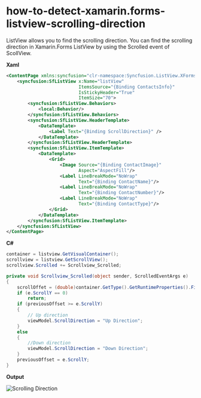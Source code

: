 # how-to-detect-xamarin.forms-listview-scrolling-direction
ListView allows you to find the scrolling direction. You can find the scrolling direction in Xamarin.Forms ListView by using the Scrolled event of ScollView.

**Xaml**

```xml
<ContentPage xmlns:syncfusion="clr-namespace:Syncfusion.ListView.XForms;assembly=Syncfusion.SfListView.XForms">
    <syncfusion:SfListView x:Name="listView" 
                           ItemsSource="{Binding ContactsInfo}"
                           IsStickyHeader="True"
                           ItemSize="70">
        <syncfusion:SfListView.Behaviors>
            <local:Behavior/>
        </syncfusion:SfListView.Behaviors>
        <syncfusion:SfListView.HeaderTemplate>
            <DataTemplate>
                <Label Text="{Binding ScrollDirection}" />
            </DataTemplate>
        </syncfusion:SfListView.HeaderTemplate>
        <syncfusion:SfListView.ItemTemplate>
            <DataTemplate>
                <Grid>
                    <Image Source="{Binding ContactImage}" 
                           Aspect="AspectFill"/>
                    <Label LineBreakMode="NoWrap"
                           Text="{Binding ContactName}"/>
                    <Label LineBreakMode="NoWrap"
                           Text="{Binding ContactNumber}"/>
                    <Label LineBreakMode="NoWrap"
                           Text="{Binding ContactType}"/>
                </Grid>
            </DataTemplate>
        </syncfusion:SfListView.ItemTemplate>
    </syncfusion:SfListView>
</ContentPage>
```
**C#**

```c#
container = listview.GetVisualContainer();
scrollview = listview.GetScrollView();
scrollview.Scrolled += Scrollview_Scrolled;

private void Scrollview_Scrolled(object sender, ScrolledEventArgs e)
{
    scrollOffet = (double)container.GetType().GetRuntimeProperties().First(p => p.Name == "ScrollOffset").GetValue(container);
    if (e.ScrollY == 0)
        return;
    if (previousOffset >= e.ScrollY)
    {
        // Up direction  
        viewModel.ScrollDirection = "Up Direction";
    }
    else
    {
        //Down direction 
        viewModel.ScrollDirection = "Down Direction";
    }
    previousOffset = e.ScrollY;
}
```
**Output**

![Scrolling Direction](https://github.com/SyncfusionExamples/how-to-detect-list-view-scrolling-direction-in-xamarin-forms/blob/master/Screenshots/ScrollingDirection.gif)


